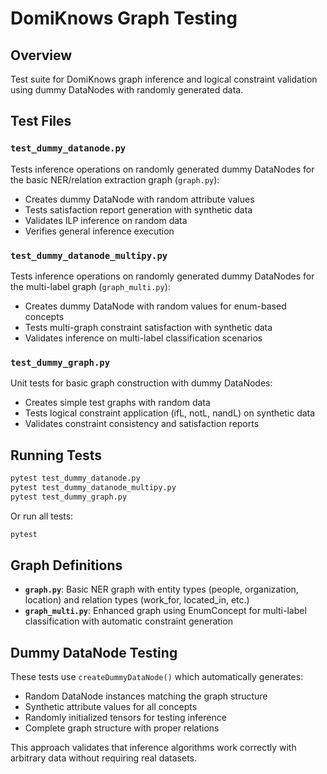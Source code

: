 # DomiKnows Graph Testing

## Overview

Test suite for DomiKnows graph inference and logical constraint validation using dummy DataNodes with randomly generated data.

## Test Files

### `test_dummy_datanode.py`
Tests inference operations on randomly generated dummy DataNodes for the basic NER/relation extraction graph (`graph.py`):
- Creates dummy DataNode with random attribute values
- Tests satisfaction report generation with synthetic data
- Validates ILP inference on random data
- Verifies general inference execution

### `test_dummy_datanode_multipy.py`
Tests inference operations on randomly generated dummy DataNodes for the multi-label graph (`graph_multi.py`):
- Creates dummy DataNode with random values for enum-based concepts
- Tests multi-graph constraint satisfaction with synthetic data
- Validates inference on multi-label classification scenarios

### `test_dummy_graph.py`
Unit tests for basic graph construction with dummy DataNodes:
- Creates simple test graphs with random data
- Tests logical constraint application (ifL, notL, nandL) on synthetic data
- Validates constraint consistency and satisfaction reports

## Running Tests

```bash
pytest test_dummy_datanode.py
pytest test_dummy_datanode_multipy.py
pytest test_dummy_graph.py
```

Or run all tests:
```bash
pytest
```

## Graph Definitions

- **`graph.py`**: Basic NER graph with entity types (people, organization, location) and relation types (work_for, located_in, etc.)
- **`graph_multi.py`**: Enhanced graph using EnumConcept for multi-label classification with automatic constraint generation

## Dummy DataNode Testing

These tests use `createDummyDataNode()` which automatically generates:
- Random DataNode instances matching the graph structure
- Synthetic attribute values for all concepts
- Randomly initialized tensors for testing inference
- Complete graph structure with proper relations

This approach validates that inference algorithms work correctly with arbitrary data without requiring real datasets.